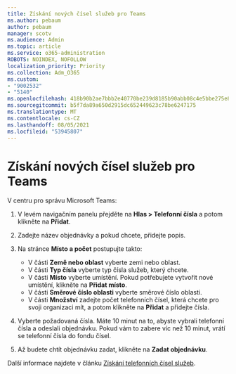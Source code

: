 ```yaml
---
title: Získání nových čísel služeb pro Teams
ms.author: pebaum
author: pebaum
manager: scotv
ms.audience: Admin
ms.topic: article
ms.service: o365-administration
ROBOTS: NOINDEX, NOFOLLOW
localization_priority: Priority
ms.collection: Adm_O365
ms.custom:
- "9002532"
- "5140"
ms.openlocfilehash: 418b90b2ae7bbb2e40770be239d8185b90abb08c4e5bbe275e80f64966e97413
ms.sourcegitcommit: b5f7da89a650d2915dc652449623c78be6247175
ms.translationtype: MT
ms.contentlocale: cs-CZ
ms.lasthandoff: 08/05/2021
ms.locfileid: "53945807"
---
```

# <a name="get-new-service-numbers-for-teams"></a>Získání nových čísel služeb pro Teams

V centru pro správu Microsoft Teams:

1. V levém navigačním panelu přejděte na **Hlas > Telefonní čísla** a potom klikněte na **Přidat**.
2. Zadejte název objednávky a pokud chcete, přidejte popis.
3. Na stránce **Místo a počet** postupujte takto:

    - V části **Země nebo oblast** vyberte zemi nebo oblast.
    - V části **Typ čísla** vyberte typ čísla služeb, který chcete.
    - V části **Místo** vyberte umístění. Pokud potřebujete vytvořit nové umístění, klikněte na **Přidat místo**.
    - V části **Směrové číslo oblasti** vyberte směrové číslo oblasti.
    - V části **Množství** zadejte počet telefonních čísel, která chcete pro svoji organizaci mít, a potom klikněte na **Přidat** a přidejte čísla.
    
4. Vyberte požadovaná čísla. Máte 10 minut na to, abyste vybrali telefonní čísla a odeslali objednávku. Pokud vám to zabere víc než 10 minut, vrátí se telefonní čísla do fondu čísel.
5. Až budete chtít objednávku zadat, klikněte na **Zadat objednávku**.

Další informace najdete v článku [Získání telefonních čísel služeb](https://docs.microsoft.com/microsoftteams/getting-service-phone-numbers).
